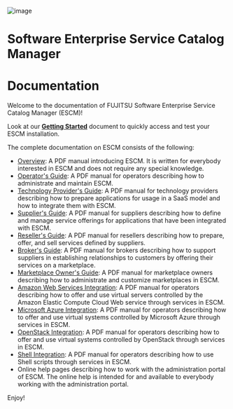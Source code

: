 ![image](https://raw.githubusercontent.com/servicecatalog/documentation/master/Development/DocSources/en/Shared/_images/fujitsu_logo_200.png)

# Software Enterprise Service Catalog Manager
# Documentation 

Welcome to the documentation of FUJITSU Software Enterprise Service Catalog Manager (ESCM)! 

Look at our **[Getting Started](GettingStarted.md)** document to quickly access and test your ESCM installation. 

The complete documentation on ESCM consists of the following:

* [Overview](Manuals/Overview.pdf): A PDF manual introducing ESCM. It is written for everybody interested in ESCM and does not require any special knowledge.
* [Operator's Guide](Manuals/Operation.pdf): A PDF manual for operators describing how to administrate and maintain ESCM.
* [Technology Provider's Guide](Manuals/TechProv.pdf): A PDF manual for technology providers describing how to prepare applications for usage in a SaaS model and how to integrate them with ESCM.
* [Supplier's Guide](Manuals/Supplier.pdf): A PDF manual for suppliers describing how to define and manage service offerings for applications that have been integrated with ESCM.
* [Reseller's Guide](Manuals/Reseller.pdf): A PDF manual for resellers describing how to prepare, offer, and sell services defined by suppliers.
* [Broker's Guide](Manuals/Broker.pdf): A PDF manual for brokers describing how to support suppliers in establishing relationships to customers by offering their services on a marketplace.
* [Marketplace Owner's Guide](Manuals/MPOwner.pdf): A PDF manual for marketplace owners describing how to administrate and customize marketplaces in ESCM.
* [Amazon Web Services Integration](Manuals/AWSIntegration.pdf): A PDF manual for operators describing how to offer and use virtual servers controlled by the Amazon Elastic Compute Cloud Web service through services in ESCM.
* [Microsoft Azure Integration](Manuals/AzureIntegration.pdf): A PDF manual for operators describing how to offer and use virtual systems controlled by Microsoft Azure through services in ESCM.
* [OpenStack Integration](Manuals/OSIntegration.pdf): A PDF manual for operators describing how to offer and use virtual systems controlled by OpenStack through services in ESCM.
* [Shell Integration](Manuals/ShellIntegration.pdf): A PDF manual for operators describing how to use Shell scripts through services in ESCM.
* Online help pages describing how to work with the administration portal of ESCM. The online help is intended for and available to everybody working with the administration portal.


Enjoy!


